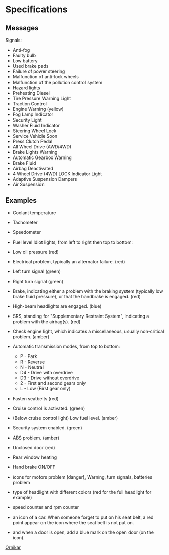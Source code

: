 # Specifications

## Messages 

Signals:

  * Anti-fog
  * Faulty bulb
  * Low battery
  * Used brake pads
  * Failure of power steering
  * Malfunction of anti-lock wheels
  * Malfunction of the pollution control system
  * Hazard lights
  * Preheating Diesel
  * Tire Pressure Warning Light
  * Traction Control
  * Engine Warning (yellow)
  * Fog Lamp Indicator
  * Security Light
  * Washer Fluid Indicator
  * Steering Wheel Lock
  * Service Vehicle Soon
  * Press Clutch Pedal
  * All Wheel Drive (AWD/4WD)
  * Brake Lights Warning
  * Automatic Gearbox Warning
  * Brake Fluid
  * Airbag Deactivated
  * 4 Wheel Drive (4WD) LOCK Indicator Light
  * Adaptive Suspension Dampers
  * Air Suspension

## Examples

  * Coolant temperature
  * Tachometer
  * Speedometer
  * Fuel level Idiot lights, from left to right then top to bottom:
  * Low oil pressure (red)
  * Electrical problem, typically an alternator failure. (red)
  * Left turn signal (green)
  * Right turn signal (green)
  * Brake, indicating either a problem with the braking system (typically low brake fluid pressure), or that the handbrake is engaged. (red)
  * High-beam headlights are engaged. (blue)
  * SRS, standing for "Supplementary Restraint System", indicating a problem with the airbag(s). (red)
  * Check engine light, which indicates a miscellaneous, usually non-critical problem. (amber)
  * Automatic transmission modes, from top to bottom:
    * P - Park
    * R - Reverse
    * N - Neutral
    * D4 - Drive with overdrive
    * D3 - Drive without overdrive
    * 2 - First and second gears only
    * L - Low (First gear only)
  * Fasten seatbelts (red)
  * Cruise control is activated. (green)
  * (Below cruise control light) Low fuel level. (amber)
  * Security system enabled. (green)
  * ABS problem. (amber)
  * Unclosed door (red)

  * Rear window heating
  * Hand brake ON/OFF



* icons for motors problem (danger), Warning, turn signals, batteries problem 
* type of headlight with different colors (red for the full headlight for example)
* speed counter and rpm counter
* an icon of a car. When someone forget to put on his seat belt, a red point appear on the icon where the seat belt is not put on.
* and when a door is open, add a blue mark on the open door (on the icon).


[Ornikar](https://www.ornikar.com/code/cours/mecanique-vehicule/tableau-bord)

